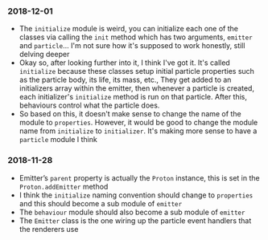 ### 2018-12-01

- The `initialize` module is weird, you can initialize each one of the classes via calling the `init` method which has two arguments, `emitter` and `particle`... I'm not sure how it's supposed to work honestly, still delving deeper
- Okay so, after looking further into it, I think I've got it. It's called `initialize` because these classes setup initial particle properties such as the particle body, its life, its mass, etc., They get added to an initializers array within the emitter, then whenever a particle is created, each initializer's `initialize` method is run on that particle. After this, behaviours control what the particle does.
- So based on this, it doesn't make sense to change the name of the module to `properties`. However, it would be good to change the module name from `initialize` to `initializer`. It's making more sense to have a `particle` module I think

### 2018-11-28

- Emitter’s `parent` property is actually the `Proton` instance, this is set in the `Proton.addEmitter` method
- I think the `initialize` naming convention should change to `properties` and this should become a sub module of `emitter`
- The `behaviour` module should also become a sub module of `emitter`
- The `Emitter` class is the one wiring up the particle event handlers that the renderers use
